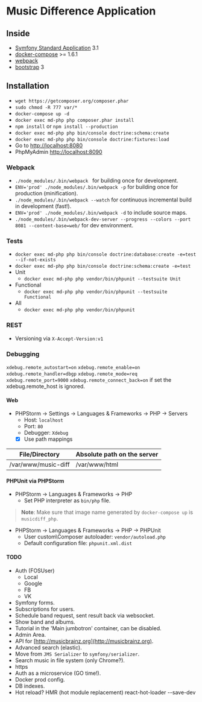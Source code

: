 Music Difference Application
============================

## Inside
* [Symfony Standard Application](https://github.com/symfony/symfony-standard/) 3.1
* [docker-compose](https://docs.docker.com/compose/) >= 1.6.1
* [webpack](http://webpack.github.io/)
* [bootstrap](http://getbootstrap.com/) 3

## Installation
* `wget https://getcomposer.org/composer.phar`
* `sudo chmod -R 777 var/*`
* `docker-compose up -d`
* `docker exec md-php php composer.phar install`
* `npm install` or `npm install --production`
* `docker exec md-php php bin/console doctrine:schema:create`
* `docker exec md-php php bin/console doctrine:fixtures:load`
* Go to [http://localhost:8080](http://localhost:8080)
* PhpMyAdmin [http://localhost:8090](http://localhost:8090)

### Webpack
* `./node_modules/.bin/webpack ` for building once for development.
* `ENV='prod' ./node_modules/.bin/webpack -p` for building once for production (minification).
* `./node_modules/.bin/webpack --watch` for continuous incremental build in development (fast!).
* `ENV='prod' ./node_modules/.bin/webpack -d` to include source maps.
* `./node_modules/.bin/webpack-dev-server --progress --colors --port 8081 --content-base=web/` for dev environment.

### Tests
* `docker exec md-php php bin/console doctrine:database:create -e=test --if-not-exists`
* `docker exec md-php php bin/console doctrine:schema:create -e=test`
* Unit
  * `docker exec md-php php vendor/bin/phpunit --testsuite Unit`
* Functional
  * `docker exec md-php php vendor/bin/phpunit --testsuite Functional`
* All
  * `docker exec md-php php vendor/bin/phpunit`

### REST
* Versioning via `X-Accept-Version:v1`

### Debugging
`xdebug.remote_autostart=on`
`xdebug.remote_enable=on`
`xdebug.remote_handler=dbgp`
`xdebug.remote_mode=req`
`xdebug.remote_port=9000`
`xdebug.remote_connect_back=on` if set the xdebug.remote_host is ignored.
#### Web
* PHPStorm -> Settings -> Languages & Frameworks -> PHP -> Servers
  * Host: `localhost`
  * Port: `80`
  * Debugger: `Xdebug`
  * [x] Use path mappings

File/Directory | Absolute path on the server
-------------- | ---------------------------
/var/www/music-diff | /var/www/html

#### PHPUnit via PHPStorm
* PHPStorm -> Languages & Frameworks -> PHP 
  * Set PHP interpreter as `bin/php` file.
  
> **Note**: Make sure that image name generated by `docker-compose up` is `musicdiff_php`.

* PHPStorm -> Languages & Frameworks -> PHP -> PHPUnit
  * User custom\Composer autoloader: `vendor/autoload.php` 
  * Default configuration file: `phpunit.xml.dist`

#### TODO
* Auth (FOSUser)
  * Local
  * Google
  * FB
  * VK
* Symfony forms.
* Subscriptions for users.
* Schedule band request, sent result back via websocket.
* Show band and albums.
* Tutorial in the 'Main jumbotron' container, can be disabled.
* Admin Area.
* API for [http://musicbrainz.org](http://musicbrainz.org).
* Advanced search (elastic).
* Move from `JMS Serializer` to `symfony/serializer`.
* Search music in file system (only Chrome?).
* https
* Auth as a microservice (GO time!).
* Docker prod config.
* DB indexes.
* Hot reload? HMR (hot module replacement) react-hot-loader --save-dev
